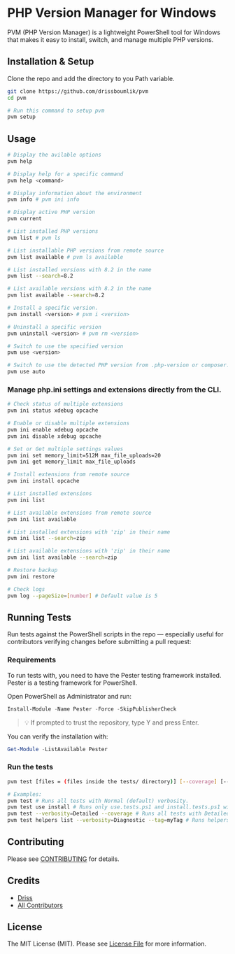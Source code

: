 # PHP Version Manager for Windows

PVM (PHP Version Manager) is a lightweight PowerShell tool for Windows that makes it easy to install, switch, and manage multiple PHP versions.

## Installation & Setup

Clone the repo and add the directory to you Path variable.

```sh
git clone https://github.com/drissboumlik/pvm
cd pvm

# Run this command to setup pvm
pvm setup
```

## Usage


```sh
# Display the avilable options
pvm help

# Display help for a specific command
pvm help <command>

# Display information about the environment
pvm info # pvm ini info

# Display active PHP version
pvm current

# List installed PHP versions
pvm list # pvm ls

# List installable PHP versions from remote source
pvm list available # pvm ls available

# List installed versions with 8.2 in the name
pvm list --search=8.2

# List available versions with 8.2 in the name
pvm list available --search=8.2

# Install a specific version.
pvm install <version> # pvm i <version>

# Uninstall a specific version
pvm uninstall <version> # pvm rm <version>

# Switch to use the specified version
pvm use <version>

# Switch to use the detected PHP version from .php-version or composer.json in your current project/directory
pvm use auto
```

### Manage php.ini settings and extensions directly from the CLI.

```sh
# Check status of multiple extensions
pvm ini status xdebug opcache

# Enable or disable multiple extensions
pvm ini enable xdebug opcache
pvm ini disable xdebug opcache

# Set or Get multiple settings values
pvm ini set memory_limit=512M max_file_uploads=20
pvm ini get memory_limit max_file_uploads

# Install extensions from remote source
pvm ini install opcache

# List installed extensions
pvm ini list

# List available extensions from remote source
pvm ini list available

# List installed extensions with 'zip' in their name
pvm ini list --search=zip

# List available extensions with 'zip' in their name
pvm ini list available --search=zip

# Restore backup
pvm ini restore

# Check logs
pvm log --pageSize=[number] # Default value is 5
```

## Running Tests
Run tests against the PowerShell scripts in the repo — especially useful for contributors verifying changes before submitting a pull request:

### Requirements

To run tests with, you need to have the Pester testing framework installed. Pester is a testing framework for PowerShell.

Open PowerShell as Administrator and run:

```powershell
Install-Module -Name Pester -Force -SkipPublisherCheck
```
> 💡 If prompted to trust the repository, type Y and press Enter.

You can verify the installation with:
```powershell
Get-Module -ListAvailable Pester
```

### Run the tests

```sh
pvm test [files = (files inside the tests/ directory)] [--coverage] [--verbosity=(None|Normal|Detailed|Diagnostic)] [--tag=yourTag]

# Examples:
pvm test # Runs all tests with Normal (default) verbosity.
pvm test use install # Runs only use.tests.ps1 and install.tests.ps1 with Normal verbosity.
pvm test --verbosity=Detailed --coverage # Runs all tests with Detailed verbosity and generates coverage report.
pvm test helpers list --verbosity=Diagnostic --tag=myTag # Runs helpers.tests.ps1 and list.tests.ps1 with Diagnostic verbosity and only runs tests with tag "myTag".
```

## Contributing

Please see [CONTRIBUTING](CONTRIBUTING.md) for details.

## Credits

- [Driss](https://github.com/drissboumlik)
- [All Contributors](https://github.com/drissboumlik/pvm/contributors)

## License

The MIT License (MIT). Please see [License File](LICENSE) for more information.